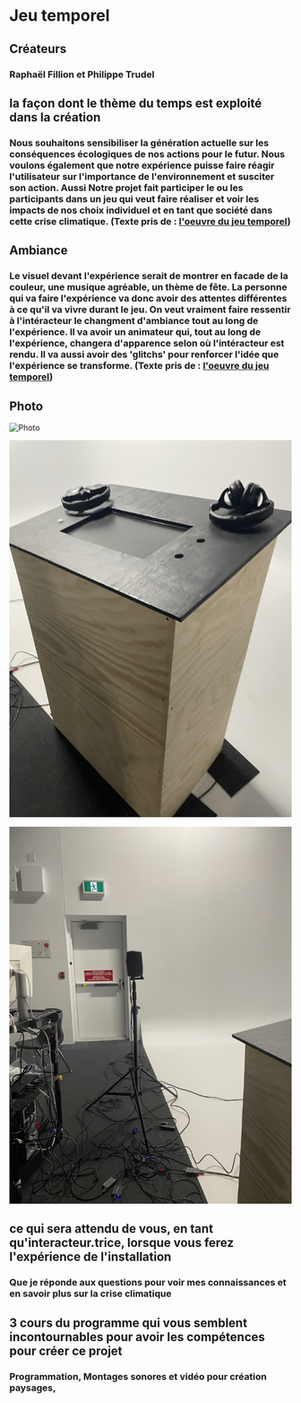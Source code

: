 # Jeu temporel #

## Créateurs ##
### Raphaël Fillion et Philippe Trudel ###

## la façon dont le thème du temps est exploité dans la création ##
### Nous souhaitons sensibiliser la génération actuelle sur les conséquences écologiques de nos actions pour le futur. Nous voulons également que notre expérience puisse faire réagir l'utilisateur sur l'importance de l'environnement et susciter son action. Aussi Notre projet fait participer le ou les participants dans un jeu qui veut faire réaliser et voir les impacts de nos choix individuel et en tant que société dans cette crise climatique. (Texte pris de : [l'oeuvre du jeu temporel](https://tim-montmorency.com/2022/projets/Jeu-Temporel/docs/web/preproduction.html#Intention-ou-concept)) ###

## Ambiance ##
### Le visuel devant l'expérience serait de montrer en facade de la couleur, une musique agréable, un thème de fête. La personne qui va faire l'expérience va donc avoir des attentes différentes à ce qu'il va vivre durant le jeu. On veut vraiment faire ressentir à l'intéracteur le changment d'ambiance tout au long de l'expérience. Il va avoir un animateur qui, tout au long de l'expérience, changera d'apparence selon où l'intéracteur est rendu. Il va aussi avoir des 'glitchs' pour renforcer l'idée que l'expérience se transforme. (Texte pris de : [l'oeuvre du jeu temporel](https://tim-montmorency.com/2022/projets/Jeu-Temporel/docs/web/preproduction.html#Intention-ou-concept))

## Photo ##

![Photo](photo/jeu_temporel_matériel.JPEG)

![Photo](photo/jeu_temporel_podium.JPEG)

![Photo](photo/jeu_temporel_speaker.JPEG)



## ce qui sera attendu de vous, en tant qu'interacteur.trice, lorsque vous ferez l'expérience de l'installation ##
### Que je réponde aux questions pour voir mes connaissances et en savoir plus sur la crise climatique ###

## 3 cours du programme qui vous semblent incontournables pour avoir les compétences pour créer ce projet ##
### Programmation, Montages sonores et vidéo pour création paysages,




